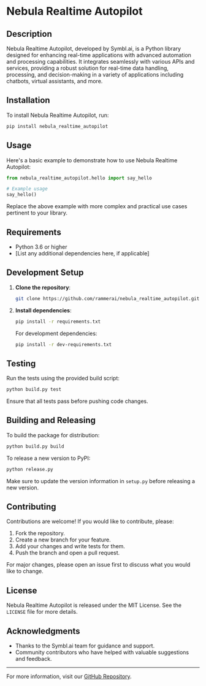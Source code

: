 # Nebula Realtime Autopilot

## Description

Nebula Realtime Autopilot, developed by Symbl.ai, is a Python library designed for enhancing real-time applications with advanced automation and processing capabilities. It integrates seamlessly with various APIs and services, providing a robust solution for real-time data handling, processing, and decision-making in a variety of applications including chatbots, virtual assistants, and more.

## Installation

To install Nebula Realtime Autopilot, run:

```bash
pip install nebula_realtime_autopilot
```

## Usage

Here's a basic example to demonstrate how to use Nebula Realtime Autopilot:

```python
from nebula_realtime_autopilot.hello import say_hello

# Example usage
say_hello()
```

Replace the above example with more complex and practical use cases pertinent to your library.

## Requirements

- Python 3.6 or higher
- [List any additional dependencies here, if applicable]

## Development Setup

1. **Clone the repository**:

   ```bash
   git clone https://github.com/rammerai/nebula_realtime_autopilot.git
   ```

2. **Install dependencies**:

   ```bash
   pip install -r requirements.txt
   ```

   For development dependencies:

   ```bash
   pip install -r dev-requirements.txt
   ```

## Testing

Run the tests using the provided build script:

```bash
python build.py test
```

Ensure that all tests pass before pushing code changes.

## Building and Releasing

To build the package for distribution:

```bash
python build.py build
```

To release a new version to PyPI:

```bash
python release.py
```

Make sure to update the version information in `setup.py` before releasing a new version.

## Contributing

Contributions are welcome! If you would like to contribute, please:

1. Fork the repository.
2. Create a new branch for your feature.
3. Add your changes and write tests for them.
4. Push the branch and open a pull request.

For major changes, please open an issue first to discuss what you would like to change.

## License

Nebula Realtime Autopilot is released under the MIT License. See the `LICENSE` file for more details.

## Acknowledgments

- Thanks to the Symbl.ai team for guidance and support.
- Community contributors who have helped with valuable suggestions and feedback.

---

For more information, visit our [GitHub Repository](https://github.com/rammerai/nebula_realtime_autopilot).
